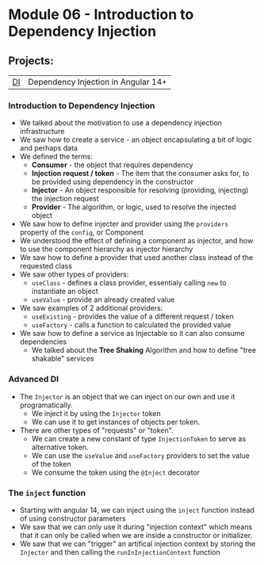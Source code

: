 # Module 06 - Introduction to Dependency Injection
## Projects:
|     |     |
| --- | --- |
| [DI](./projects//fun-with-di/) | Dependency Injection in Angular 14+ |


### Introduction to Dependency Injection 
* We talked about the motivation to use a dependency injection infrastructure
* We saw how to create a service - an object encapsulating a bit of logic and perhaps data
* We defined the terms:
    * **Consumer** - the object that requires dependency
    * **Injection request / token** - The item that the consumer asks for, to be provided using dependency in the constructor
    * **Injector** - An object responsible for resolving (providing, injecting) the injection request
    * **Provider** - The algorithm, or logic, used to resolve the injected object
* We saw how to define injecter and provider using the `providers` property of the `config`, or Component
* We understood the effect of defining a component as injector, and how to use the component hierarchy as injector hierarchy
* We saw how to define a provider that used another class instead of the requested class
* We saw other types of providers:
  * `useClass` - defines a class provider, essentialy calling `new` to instantiate an object
  * `useValue` - provide an already created value
* We saw examples of 2 additional providers: 
  * `useExisting` - provides the value of a different request / token
  * `useFactory` - calls a function to calculated the provided value
* We saw how to define a service as Injectable so it can also consume dependencies
  * We talked about the **Tree Shaking** Algorithm and how to define "tree shakable" services

### Advanced DI
* The `Injector` is an object that we can inject on our own and use it programatically.
    * We inject it by using the `Injector` token
    * We can use it to get instances of objects per token.
* There are other types of "requests" or "token".
    * We can create a new constant of type  `InjectionToken` to serve as alternative token.
    * We can use the `useValue` and `useFactory` providers to set the value of the token
    * We consume the token using the `@Inject` decorator

### The `inject` function
* Starting with angular 14, we can inject using the `inject` function instead of using constructor parameters
* We saw that we can only use it during "injection context" which means that it can only be called when we are inside a constructor or initializer.
* We saw that we can "trigger" an artifical injection context by storing the `Injector` and then calling the `runInInjectionContext` function
